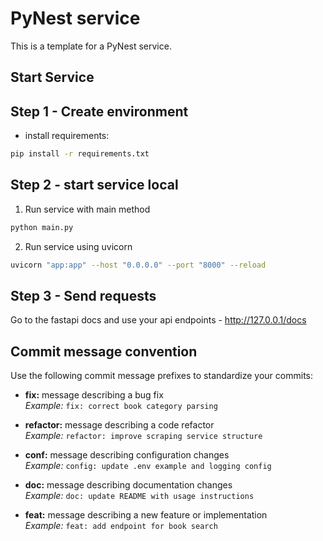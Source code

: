 # PyNest service

This is a template for a PyNest service.

## Start Service

## Step 1 - Create environment

- install requirements:

```bash
pip install -r requirements.txt
```

## Step 2 - start service local

1. Run service with main method

```bash
python main.py
```

2. Run service using uvicorn

```bash
uvicorn "app:app" --host "0.0.0.0" --port "8000" --reload
```

## Step 3 - Send requests

Go to the fastapi docs and use your api endpoints - http://127.0.0.1/docs

## Commit message convention

Use the following commit message prefixes to standardize your commits:

- **fix:** message describing a bug fix  
  _Example:_ `fix: correct book category parsing`

- **refactor:** message describing a code refactor  
  _Example:_ `refactor: improve scraping service structure`

- **conf:** message describing configuration changes  
  _Example:_ `config: update .env example and logging config`

- **doc:** message describing documentation changes  
  _Example:_ `doc: update README with usage instructions`

- **feat:** message describing a new feature or implementation  
  _Example:_ `feat: add endpoint for book search`
